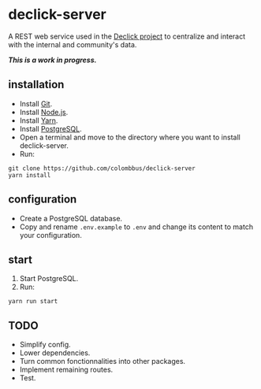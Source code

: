 # declick-server

A REST web service used in the [Declick project](http://declick.net/) to centralize and interact with the internal and community's data.

**_This is a work in progress._**

## installation

* Install [Git](https://git-scm.com/download).
* Install [Node.js](https://nodejs.org/en/download/).
* Install [Yarn](https://yarnpkg.com/en/docs/install).
* Install [PostgreSQL](https://www.postgresql.org/download/).
* Open a terminal and move to the directory where you want to install declick-server.
* Run:
```
git clone https://github.com/colombbus/declick-server
yarn install
```

## configuration

* Create a PostgreSQL database.
* Copy and rename `.env.example` to `.env` and change its content to match your configuration.

## start

1. Start PostgreSQL.
2. Run:
```
yarn run start
```

## TODO

* Simplify config.
* Lower dependencies.
* Turn common fonctionnalities into other packages.
* Implement remaining routes.
* Test.
